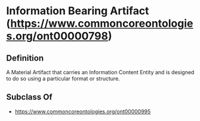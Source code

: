 # Information Bearing Artifact (https://www.commoncoreontologies.org/ont00000798)

## Definition
A Material Artifact that carries an Information Content Entity and is designed to do so using a particular format or structure.

## Subclass Of
- https://www.commoncoreontologies.org/ont00000995

